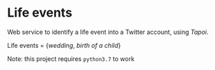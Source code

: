 # Life events

Web service to identify a life event into a Twitter account, using _Tapoi_.

Life events = {_wedding_, _birth of a child_}

Note: this project requires `python3.7` to work